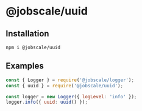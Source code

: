 # @jobscale/uuid

## Installation

```
npm i @jobscale/uuid
```

## Examples

```javascript
const { Logger } = require('@jobscale/logger');
const { uuid } = require('@jobscale/uuid');

const logger = new Logger({ logLevel: 'info' });
logger.info({ uuid: uuid() });
```
